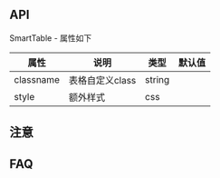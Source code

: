## API

SmartTable - 属性如下

| 属性          | 说明                                                        | 类型         | 默认值                                              |
| ------------- | ----------------------------------------------------------- | ------------ | --------------------------------------------------- |
| classname     | 表格自定义class   | string |                                    |
| style         | 额外样式               | css   | |

## 注意

## FAQ